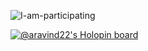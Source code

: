 ![I-am-participating](https://user-images.githubusercontent.com/16496982/199712127-6b693d36-6a48-437e-8338-a412b1a6215a.png)

[![@aravind22's Holopin board](https://holopin.me/aravind22)](https://holopin.io/@aravind22)

